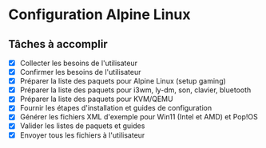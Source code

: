 # Configuration Alpine Linux

## Tâches à accomplir

- [x] Collecter les besoins de l'utilisateur
- [x] Confirmer les besoins de l'utilisateur
- [x] Préparer la liste des paquets pour Alpine Linux (setup gaming)
- [x] Préparer la liste des paquets pour i3wm, ly-dm, son, clavier, bluetooth
- [x] Préparer la liste des paquets pour KVM/QEMU
- [x] Fournir les étapes d'installation et guides de configuration
- [x] Générer les fichiers XML d'exemple pour Win11 (Intel et AMD) et Pop!OS
- [x] Valider les listes de paquets et guides
- [x] Envoyer tous les fichiers à l'utilisateur
